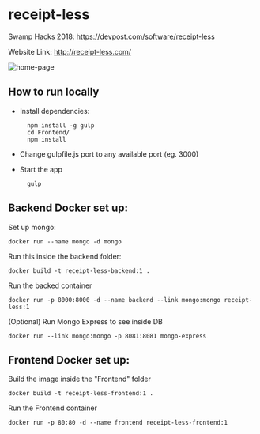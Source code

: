 # receipt-less
Swamp Hacks 2018: https://devpost.com/software/receipt-less

Website Link: http://receipt-less.com/

![home-page](https://user-images.githubusercontent.com/14670479/35195798-b1cbd7cc-fe96-11e7-918d-c7153efad4a4.png)

## How to run locally

- Install dependencies:
    
        npm install -g gulp
        cd Frontend/
        npm install

- Change gulpfile.js port to any available port (eg. 3000)

- Start the app

        gulp

## Backend Docker set up:

Set up mongo:

    docker run --name mongo -d mongo

Run this inside the backend folder:

    docker build -t receipt-less-backend:1 .

Run the backed container

    docker run -p 8000:8000 -d --name backend --link mongo:mongo receipt-less:1

(Optional) Run Mongo Express to see inside DB

    docker run --link mongo:mongo -p 8081:8081 mongo-express
    
## Frontend Docker set up:

Build the image inside the "Frontend" folder

    docker build -t receipt-less-frontend:1 .

Run the Frontend container

    docker run -p 80:80 -d --name frontend receipt-less-frontend:1
    

